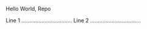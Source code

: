 Hello World, Repo

Line 1 .................................
Line 2 .................................
